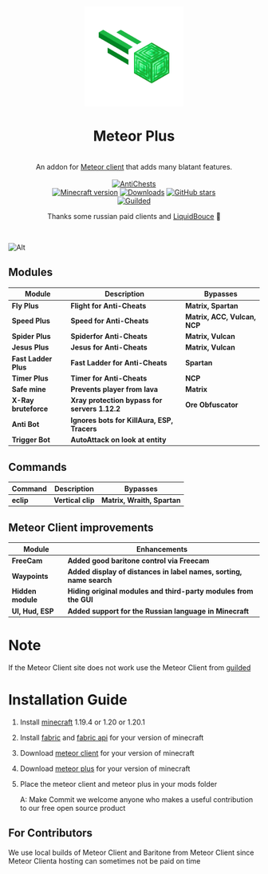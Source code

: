 
<div align="center">
	<img src="src/main/resources/assets/plus/logo.png" alt="meteor-plus" width="200px"/>
	<h1>Meteor Plus</h1>
	<br>
		An addon for <a href="https://github.com/MeteorDevelopment/meteor-client">Meteor client</a> that adds many blatant features.
	<br>
	<br>
	<a href="https://github.com/Nekiplay/MeteorPlus/blob/main/ac-tests.md"><img src="https://img.shields.io/badge/anticheats-aac%2C%20spartan%2C%20vulcan%2C%20matrix%2C%20wraith%2C%20ncp%2C%20verus%2C%20cerberus%2C%20taka%2C%20fiona-brightgreen" alt="AntiChests" /></a>
	<br>
	<a href="https://www.minecraft.net/"><img src="https://img.shields.io/badge/minecraft%20version-1.20.1-brightgreen" alt="Minecraft version"/></a>
	<a href="https://github.com/Nekiplay/MeteorPlus/releases"><img src="https://img.shields.io/github/downloads/Nekiplay/MeteorPlus/total" alt="Downloads"/></a>
	<a href="https://github.com/Nekiplay/MeteorPlus/stargazers"><img src="https://badgen.net/github/stars/Nekiplay/MeteorPlus" alt="GitHub stars"/></a>
	<br>
	<a href="https://www.guilded.gg/i/27dAlJKk"><img src="https://img.shields.io/badge/suport/help-guilded-brightgreen" alt="Guilded"/></a>
	<br>
	<p>Thanks some russian paid clients and <a href="https://github.com/CCBlueX/LiquidBounce">LiquidBouce</a> 🤫</p>
	<br>
</div>

  ![Alt](https://repobeats.axiom.co/api/embed/869469d8757653eb3fc621df1708036d196fc1db.svg "Repobeats analytics image")

## Modules
| Module               | Description                                   | Bypasses                     |
|----------------------|-----------------------------------------------|------------------------------|
| **Fly Plus**         | **Flight for Anti-Cheats**                    | **Matrix, Spartan**          |
| **Speed Plus**       | **Speed for Anti-Cheats**                     | **Matrix, ACC, Vulcan, NCP** |
| **Spider Plus**      | **Spiderfor Anti-Cheats**                     | **Matrix, Vulcan**           |
| **Jesus Plus**       | **Jesus for Anti-Cheats**                     | **Matrix, Vulcan**           |
| **Fast Ladder Plus** | **Fast Ladder for Anti-Cheats**               | **Spartan**                  |
| **Timer Plus**       | **Timer for Anti-Cheats**                     | **NCP**                      |
| **Safe mine**        | **Prevents player from lava**                 | **Matrix**                   |
| **X-Ray bruteforce** | **Xray protection bypass for servers 1.12.2** | **Ore Obfuscator**           |
| **Anti Bot**         | **Ignores bots for KillAura, ESP, Tracers**   |                              |
| **Trigger Bot**      | **AutoAttack on look at entity**              |                              |

## Commands
| Command | Description | Bypasses             |
|--|--|----------------------|
| **eclip** | **Vertical clip** | **Matrix, Wraith, Spartan** |

## Meteor Client improvements
| Module | Enhancements |
|------------------|-------------------------------------------------|
| **FreeCam** | **Added good baritone control via Freecam**          
| **Waypoints** | **Added display of distances in label names, sorting, name search**
| **Hidden module** | **Hiding original modules and third-party modules from the GUI** |
| **UI, Hud, ESP** | **Added support for the Russian language in Minecraft** |

# Note

<div>
	<p>If the Meteor Client site does not work use the Meteor Client from <a href="https://www.guilded.gg/i/27dAlJKk">guilded</a></p>
</div>

# Installation Guide
1. Install [minecraft](https://www.minecraft.net) 1.19.4 or 1.20 or 1.20.1
2. Install [fabric](https://fabricmc.net) and [fabric api](https://www.curseforge.com/minecraft/mc-mods/fabric-api) for your version of minecraft
3. Download [meteor client](https://meteorclient.com) for your version of minecraft
4. Download [meteor plus](https://github.com/Nekiplay/MeteorPlus/releases) for your version of minecraft
5. Place the meteor client and meteor plus in your mods folder

    A: Make Commit we welcome anyone who makes a useful contribution to our free open source product

## For Contributors
We use local builds of Meteor Client and Baritone from Meteor Client since Meteor Clienta hosting can sometimes not be paid on time 
